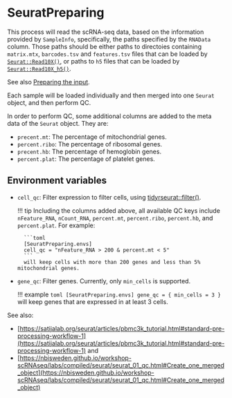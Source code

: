 # SeuratPreparing

This process will read the scRNA-seq data, based on the information provided by `SampleInfo`, specifically, the paths specified by the `RNAData` column. Those paths should be either paths to directoies containing `matrix.mtx`, `barcodes.tsv` and `features.tsv` files that can be loaded by [`Seurat::Read10X()`][1], or paths to `h5` files that can be loaded by [`Seurat::Read10X_h5()`][2].

See also [Preparing the input](../preparing-input.md#scRNA-seq-data).

Each sample will be loaded individually and then merged into one `Seurat` object, and then perform QC.

In order to perform QC, some additional columns are added to the meta data of the `Seurat` object. They are:

- `precent.mt`: The percentage of mitochondrial genes.
- `percent.ribo`: The percentage of ribosomal genes.
- `precent.hb`: The percentage of hemoglobin genes.
- `percent.plat`: The percentage of platelet genes.

## Environment variables

- `cell_qc`: Filter expression to filter cells, using [tidyrseurat::filter()][3].

    !!! tip
        Including the columns added above, all available QC keys include `nFeature_RNA`, `nCount_RNA`, `percent.mt`, `percent.ribo`, `percent.hb`, and `percent.plat`. For example:

        ```toml
        [SeuratPreparing.envs]
        cell_qc = "nFeature_RNA > 200 & percent.mt < 5"
        ```
        will keep cells with more than 200 genes and less than 5% mitochondrial genes.

- `gene_qc`: Filter genes. Currently, only `min_cells` is supported.

    !!! example
        ```toml
        [SeuratPreparing.envs]
        gene_qc = { min_cells = 3 }
        ```
        will keep genes that are expressed in at least 3 cells.

See also:
- [https://satijalab.org/seurat/articles/pbmc3k_tutorial.html#standard-pre-processing-workflow-1](https://satijalab.org/seurat/articles/pbmc3k_tutorial.html#standard-pre-processing-workflow-1) and
- [https://nbisweden.github.io/workshop-scRNAseq/labs/compiled/seurat/seurat_01_qc.html#Create_one_merged_object](https://nbisweden.github.io/workshop-scRNAseq/labs/compiled/seurat/seurat_01_qc.html#Create_one_merged_object)

[1]: https://satijalab.org/seurat/reference/read10x
[2]: https://satijalab.org/seurat/reference/read10x_h5
[3]: https://stemangiola.github.io/tidyseurat/reference/dplyr-methods.html

